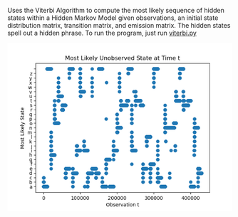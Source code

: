 Uses the Viterbi Algorithm to compute the most likely sequence of hidden states within a Hidden Markov Model given observations, an initial state distribution matrix, transition matrix, and emission matrix. The hidden states spell out a hidden phrase. To run the program, just run [viterbi.py](viterbi.py)


![Alt text](Most_Likely_Unobserved_State_at_Time_t.png)
